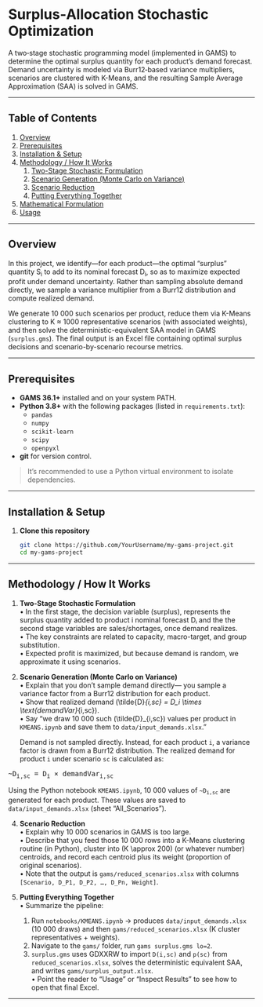 # Surplus‐Allocation Stochastic Optimization

A two‐stage stochastic programming model (implemented in GAMS) to determine the optimal surplus quantity for each product’s demand forecast. Demand uncertainty is modeled via Burr12‐based variance multipliers, scenarios are clustered with K-Means, and the resulting Sample Average Approximation (SAA) is solved in GAMS.

---

## Table of Contents
1. [Overview](#overview)   
2. [Prerequisites](#prerequisites)  
3. [Installation & Setup](#installation--setup)  
4. [Methodology / How It Works](#methodology--how-it-works)  
   1. [Two-Stage Stochastic Formulation](#two-stage-stochastic-formulation)  
   2. [Scenario Generation (Monte Carlo on Variance)](#scenario-generation-monte-carlo-on-variance)  
   3. [Scenario Reduction](#scenario-reduction)  
   4. [Putting Everything Together](#putting-everything-together)  
5. [Mathematical Formulation](#mathematical-formulation)  
6. [Usage](#usage)  
 

---

## Overview

In this project, we identify—for each product—the optimal “surplus” quantity S<sub>i</sub> to add to its nominal forecast D<sub>i</sub>, so as to maximize expected profit under demand uncertainty. Rather than sampling absolute demand directly, we sample a variance multiplier from a Burr12 distribution and compute realized demand.


We generate 10 000 such scenarios per product, reduce them via K-Means clustering to K ≈ 1000 representative scenarios (with associated weights), and then solve the deterministic-equivalent SAA model in GAMS (`surplus.gms`). The final output is an Excel file containing optimal surplus decisions and scenario-by-scenario recourse metrics.


---


## Prerequisites

- **GAMS 36.1+** installed and on your system PATH.  
- **Python 3.8+** with the following packages (listed in `requirements.txt`):  
  - `pandas`  
  - `numpy`  
  - `scikit-learn`  
  - `scipy`  
  - `openpyxl`  
- **git** for version control.  

> It’s recommended to use a Python virtual environment to isolate dependencies.

---

## Installation & Setup

1. **Clone this repository**  
   ```bash
   git clone https://github.com/YourUsername/my-gams-project.git
   cd my-gams-project
---
## Methodology / How It Works


1. **Two-Stage Stochastic Formulation**  
   • In the first stage, the decision variable (surplus), represents the surplus quantity added to product i nominal forecast Dᵢ and the the second stage variables are sales/shortages, once demand realizes.  
   • The key constraints are related to capacity, macro-target, and group substitution.  
   • Expected profit is maximized, but because demand is random, we approximate it using scenarios.

2. **Scenario Generation (Monte Carlo on Variance)**  
   • Explain that you don’t sample demand directly— you sample a variance factor from a Burr12 distribution for each product.  
   • Show that realized demand \(\tilde{D}_{i,sc} = D_i \times \text{demandVar}_{i,sc}\).  
   • Say “we draw 10 000 such \(\tilde{D}_{i,sc}\) values per product in `KMEANS.ipynb` and save them to `data/input_demands.xlsx`.”
   <p>Demand is not sampled directly. Instead, for each product <code>i</code>, a variance factor is drawn from a Burr12 distribution. The realized demand for product <code>i</code> under scenario <code>sc</code> is calculated as:</p>
<pre>
~D<sub>i,sc</sub> = D<sub>i</sub> × demandVar<sub>i,sc</sub>
</pre>
<p>Using the Python notebook <code>KMEANS.ipynb</code>, 10 000 values of <code>~D<sub>i,sc</sub></code> are generated for each product. These values are saved to <code>data/input_demands.xlsx</code> (sheet “All_Scenarios”).</p>

4. **Scenario Reduction**  
   • Explain why 10 000 scenarios in GAMS is too large.  
   • Describe that you feed those 10 000 rows into a K-Means clustering routine (in Python), cluster into \(K \approx 200\) (or whatever number) centroids, and record each centroid plus its weight (proportion of original scenarios).  
   • Note that the output is `gams/reduced_scenarios.xlsx` with columns `[Scenario, D_P1, D_P2, …, D_Pn, Weight]`.

5. **Putting Everything Together**  
   • Summarize the pipeline:  
     1. Run `notebooks/KMEANS.ipynb` → produces `data/input_demands.xlsx` (10 000 draws) and then `gams/reduced_scenarios.xlsx` (K cluster representatives + weights).  
     2. Navigate to the `gams/` folder, run `gams surplus.gms lo=2`.  
     3. `surplus.gms` uses GDXXRW to import `D(i,sc)` and `p(sc)` from `reduced_scenarios.xlsx`, solves the deterministic equivalent SAA, and writes `gams/surplus_output.xlsx`.  
   • Point the reader to “Usage” or “Inspect Results” to see how to open that final Excel.

---
